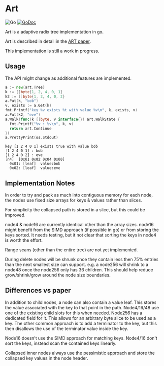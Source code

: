 # Art

![Go](https://github.com/superfell/art/workflows/Go/badge.svg?branch=main) 
[![GoDoc](https://godoc.org/github.com/superfell/art?status.svg)](https://godoc.org/github.com/superfell/art)

Art is a adaptive radix tree implementation in go. 

Art is described in detail in the [ART paper](https://db.in.tum.de/~leis/papers/ART.pdf).

This implementation is still a work in progress.

## Usage

The API might change as additional features are implemented.

```go
a := new(art.Tree)
k := []byte{1, 2, 4, 0, 1}
k2 := []byte{1, 2, 4, 0, 2}
a.Put(k, "bob")
v, exists := a.Get(k)
fmt.Printf("key %v exists %t with value %v\n", k, exists, v)
a.Put(k2, "eve")
a.Walk(func(k []byte, v interface{}) art.WalkState {
  fmt.Printf("%v : %v\n", k, v)
  return art.Continue
})
a.PrettyPrint(os.Stdout)
```

```
key [1 2 4 0 1] exists true with value bob
[1 2 4 0 1] : bob
[1 2 4 0 2] : eve
[n4]  [0x01 0x02 0x04 0x00]
  0x01: [leaf]  value:bob
  0x02: [leaf]  value:eve
```

## Implementation Notes

In order to try and pack as much into contiguous memory for each node, the nodes use fixed size arrays for keys & values rather than slices.

For simplicity the collapsed path is stored in a slice, but this could be improved.

node4 & node16 are currently identical other than the array sizes. node16 might benefit from the SIMD approach (if possible in go) or from
storing the keys sorted. It needs testing, but it not clear that sorting the keys in node4 is worth the effort.

Range scans (other than the entire tree) are not yet implemented.

During delete nodes will be shrunk once they contain less then 75% entries than the next smallest size can support. e.g. a node256 will
shrink to a node48 once the node256 only has 36 children. This should help reduce grow/shrink/grow around the node size boundaries.

## Differences vs paper

In addition to child nodes, a node can also contain a value leaf.
This stores the value associated with the key to that point in the path.
Node4/16/48 use one of the existing child slots for this when needed. Node256 has a dedicated field for it.
This allows for an arbitrary byte slice to be used as a key. 
The other common approach is to add a terminator to the key, but this then disallows the use of the terminator value inside the key.

Node16 doesn't use the SIMD approach for matching keys.
Node4/16 don't sort the keys, instead scan the contained keys linearly.

Collapsed inner nodes always use the pessimistic approach and store the collapsed key values in the node header.
